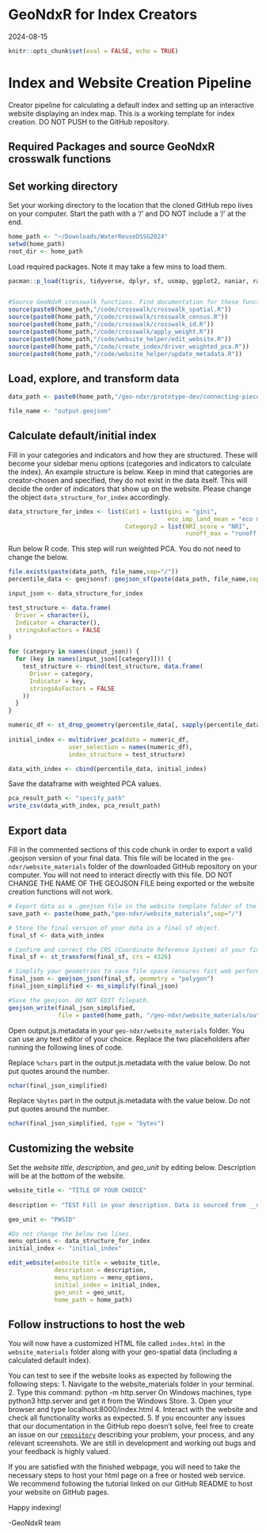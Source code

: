 GeoNdxR for Index Creators
================
2024-08-15

``` r
knitr::opts_chunk$set(eval = FALSE, echo = TRUE)
```

# Index and Website Creation Pipeline

Creator pipeline for calculating a default index and setting up an
interactive website displaying an index map. This is a working template
for index creation. DO NOT PUSH to the GitHub repository.

## Required Packages and source GeoNdxR crosswalk functions

## Set working directory

Set your working directory to the location that the cloned GitHub repo
lives on your computer. Start the path with a ‘/’ and DO NOT include a
‘/’ at the end.

``` r
home_path <- "~/Downloads/WaterReuseDSSG2024"
setwd(home_path)
root_dir <- home_path
```

Load required packages. Note it may take a few mins to load them.

``` r
pacman::p_load(tigris, tidyverse, dplyr, sf, usmap, ggplot2, naniar, raster, terra, stars, nngeo, exactextractr, naniar, geojsonsf, rmapshaper, geojsonio, jsonlite)


#Source GeoNdxR crosswalk functions. Find documentation for these functions linked in the GitHub README. 
source(paste0(home_path,"/code/crosswalk/crosswalk_spatial.R"))
source(paste0(home_path,"/code/crosswalk/crosswalk_census.R"))
source(paste0(home_path,"/code/crosswalk/crosswalk_id.R"))
source(paste0(home_path,"/code/crosswalk/apply_weight.R"))
source(paste0(home_path,"/code/website_helper/edit_website.R"))
source(paste0(home_path,"/code/create_index/driver_weighted_pca.R"))
source(paste0(home_path,"/code/website_helper/update_metadata.R"))
```

## Load, explore, and transform data

``` r
data_path <- paste0(home_path,"/geo-ndxr/prototype-dev/connecting-pieces/")

file_name <- "output.geojson"
```

## Calculate default/initial index

Fill in your categories and indicators and how they are structured.
These will become your sidebar menu options (categories and indicators
to calculate the index). An example structure is below. Keep in mind
that categories are creator-chosen and specified, they do not exist in
the data itself. This will decide the order of indicators that show up
on the website. Please change the object `data_structure_for_index`
accordingly.

``` r
data_structure_for_index <- list(Cat1 = list(gini = "gini",
                                             eco_imp_land_mean = "eco mean"),
                                 Category2 = list(NRI_score = "NRI",
                                                  runoff_max = "runoff max"))
```

Run below R code. This step will run weighted PCA. You do not need to
change the below.

``` r
file.exists(paste(data_path, file_name,sep="/"))
percentile_data <- geojsonsf::geojson_sf(paste(data_path, file_name,sep="/"))

input_json <- data_structure_for_index

test_structure <- data.frame(
  Driver = character(),
  Indicator = character(),
  stringsAsFactors = FALSE
)

for (category in names(input_json)) {
  for (key in names(input_json[[category]])) {
    test_structure <- rbind(test_structure, data.frame(
      Driver = category,
      Indicator = key,
      stringsAsFactors = FALSE
    ))
  }
}

numeric_df <- st_drop_geometry(percentile_data[, sapply(percentile_data, is.numeric)])
  
initial_index <- multidriver_pca(data = numeric_df,
                 user_selection = names(numeric_df),
                 index_structure = test_structure)

data_with_index <- cbind(percentile_data, initial_index)
```

Save the dataframe with weighted PCA values.

``` r
pca_result_path <- "specify_path"
write_csv(data_with_index, pca_result_path)
```

## Export data

Fill in the commented sections of this code chunk in order to export a
valid .geojson version of your final data. This file will be located in
the `geo-ndxr/website_materials` folder of the downloaded GitHub
repository on your computer. You will not need to interact directly with
this file. DO NOT CHANGE THE NAME OF THE GEOJSON FILE being exported or
the website creation functions will not work.

``` r
# Export data as a .geojson file in the website template folder of the repo. DO NOT EDIT. 
save_path <- paste(home_path,"geo-ndxr/website_materials",sep="/")

# Store the final version of your data in a final sf object. 
final_sf <- data_with_index

# Confirm and correct the CRS (Coordinate Reference System) of your final dataframe.
final_sf <- st_transform(final_sf, crs = 4326)

# Simplify your geometries to save file space (ensures fast web performance for mapping the index). 
final_json <- geojson_json(final_sf, geometry = "polygon")
final_json_simplified <- ms_simplify(final_json)

#Save the geojson. DO NOT EDIT filepath. 
geojson_write(final_json_simplified, 
              file = paste0(home_path, "/geo-ndxr/website_materials/output.data"))
```

Open output.js.metadata in your `geo-ndxr/website_materials` folder. You
can use any text editor of your choice. Replace the two placeholders
after running the following lines of code.

Replace `%chars` part in the output.js.metadata with the value below. Do
not put quotes around the number.

``` r
nchar(final_json_simplified)
```

Replace `%bytes` part in the output.js.metadata with the value below. Do
not put quotes around the number.

``` r
nchar(final_json_simplified, type = "bytes")
```

## Customizing the website

Set the *website title*, *description*, and *geo_unit* by editing below.
Description will be at the bottom of the website.

``` r
website_title <- "TITLE OF YOUR CHOICE"
  
description <- "TEST Fill in your description. Data is sourced from __organization/website__. Data was published __date__. This data describes ____ conditions across the United States." 

geo_unit <- "PWSID" 

#Do not change the below two lines. 
menu_options <- data_structure_for_index
initial_index <- "initial_index"

edit_website(website_title = website_title, 
             description = description, 
             menu_options = menu_options, 
             initial_index = initial_index, 
             geo_unit = geo_unit, 
             home_path = home_path)
```

## Follow instructions to host the web

You will now have a customized HTML file called `index.html` in the
`website_materials` folder along with your geo-spatial data (including a
calculated default index).

You can test to see if the website looks as expected by following the
following steps: 1. Navigate to the website_materials folder in your
terminal. 2. Type this command: python -m http.server On Windows
machines, type python3 http.server and get it from the Windows Store. 3.
Open your browser and type localhost:8000/index.html 4. Interact with
the website and check all functionality works as expected. 5. If you
encounter any issues that our documentation in the GitHub repo doesn’t
solve, feel free to create an issue on our
[`repository`](https://github.com/uwescience/WaterReuseDSSG2024/issues)
describing your problem, your process, and any relevant screenshots. We
are still in development and working out bugs and your feedback is
highly valued.

If you are satisfied with the finished webpage, you will need to take
the necessary steps to host your html page on a free or hosted web
service. We recommend following the tutorial linked on our GitHub README
to host your website on GitHub pages.

Happy indexing!

-GeoNdxR team

